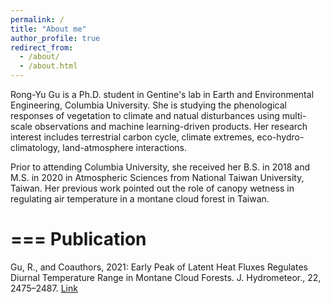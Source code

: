 ```yaml
---
permalink: /
title: "About me"
author_profile: true
redirect_from: 
  - /about/
  - /about.html
---
```




Rong-Yu Gu is a Ph.D. student in Gentine's lab in Earth and Environmental Engineering, Columbia University. She is studying the phenological responses of vegetation to climate and natual disturbances using multi-scale observations and machine learning-driven products. Her research interest includes terrestrial carbon cycle, climate extremes, eco-hydro-climatology, land-atmosphere interactions.



Prior to attending Columbia University, she received her B.S. in 2018 and M.S. in 2020 in Atmospheric Sciences from National Taiwan University, Taiwan. Her previous work pointed out the role of canopy wetness in regulating air temperature in a montane cloud forest in Taiwan.

===
Publication
======
Gu, R., and Coauthors, 2021: Early Peak of Latent Heat Fluxes Regulates Diurnal Temperature Range in Montane Cloud Forests. J. Hydrometeor., 22, 2475–2487. [Link](https://doi.org/10.1175/JHM-D-21-0005.1)


